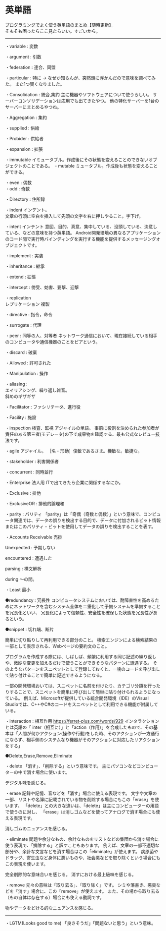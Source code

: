 # 英単語

[プログラミングでよく使う英単語のまとめ【随時更新】](https://qiita.com/Ted-HM/items/7dde25dcffae4cdc7923)  
そもそも困ったらここ見たらいい。すごいから。  

---

・variable : 変数

・argument : 引数

・federation : 連合、同盟

・particular : 特に
→
なぜか知らんが、突然頭に浮かんだので意味を調べてみた。
また1つ賢くなりました。

・Consolidation : 統合,集約
主に機器やソフトウェアについて使うらしい。
サーバーコンソリデーションは応用でも出てきたやつ。
他の特化サーバーを1台のサーバーにまとめるやつね。

・Aggregation : 集約

・supplied : 供給

・Probider : 供給者

・expansion : 拡張

・immutable
イミュータブル。作成後にその状態を変えることのできないオブジェクトのことである。
・mutable
ミュータブル。作成後も状態を変えることができる。

・even : 偶数  
・odd : 奇数  

・Directory : 住所録  

・indent
インデント。  
文章の行頭に空白を挿入して先頭の文字を右に押しやること。字下げ。  

・intent
インテント
意図、目的、真意、集中している、没頭している、決意している、などの意味を持つ英単語。
Android開発環境の異なるアプリケーションのコード間で実行時バインディングを実行する機能を提供するメッセージングオブジェクトです。

・implement : 実装

・inheritance : 継承

・extend : 拡張

・intercept : 傍受、妨害、要撃、迎撃

・replication  
レプリケーション
複製

・directive : 指令，命令

・surrogate : 代理

・peer : 同等の人、対等者
ネットワーク通信において、現在接続している相手のコンピュータや通信機器のことをピアという。

・discard : 破棄  

・Allowed : 許可された  

・Manipulation : 操作  

・aliasing :  
エイリアシング、繰り返し雑音。  
斜めのギザギザ  

・Facilitator :
ファシリテータ、進行役

・Facility : 施設  

・inspection
検査、監視
アジャイルの単語。
事前に役割を決められた参加者が責任のある第三者(モデレータ)の下で成果物を確認する、最も公式なレビュー技法です。

・agile
アジャイル。
［名・形動］俊敏であるさま。機敏な。敏捷な。

・stakeholder : 利害関係者

・concurrent : 同時並行

・Enterprise
法人用
ITで出てきたら企業に関係するなにか。  

・Exclusive : 排他

・ExclusiveOR : 排他的論理和

・parity : パリティ
「parity」は「奇偶（奇数と偶数）」という意味で、コンピュータ関連では、データの誤りを検出する目的で、データに付加されるビット情報またはこのパリティ・ビットを使用してデータの誤りを検出することを表す。

・Accounts Receivable
売掛

Unexpected :
予期しない

encountered :
遭遇した

parsing :
構文解析

during
～の間。

・Least
最小



●redundancy : 冗長性
コンピュータシステムにおいては、耐障害性を高めるためにネットワークを含むシステム全体を二重化して予備システムを準備することを冗長化といい、
冗長化によって信頼性、安全性を確保した状態を冗長性があるという。


●snippet : 切れ端、断片

簡単に切り貼りして再利用できる部分のこと。
検索エンジンによる検索結果の一部として表示される、Webページの要約文のこと。

プログラムを作成する際には、しばしば、頻繁に利用する同じ記述の繰り返しや、微妙な変更を加えるだけで使うことができそうなパターンに遭遇する。
そのようなパターンをスニペットとして登録しておくと、一塊のコードを呼び出して貼り付けることで簡単に記述できるようになる。

一部の開発環境おいては、スニペットに名前を付けたり、カテゴリ分類を行ったりすることで、スニペットを簡単に呼び出して簡単に貼り付けられるようになっている。
例えば、Microsoftが提供している統合開発環境（IDE）のVisual Studioでは、C++やC#のコードをスニペットとして利用できる機能が附属している。


・interaction : 相互作用
<https://ferret-plus.com/words/929>
インタラクションとは英語の「 inter（相互に）」と「action（作用）」を合成したもので、その基本は「人間が何かアクション(操作や行動)をした時、そのアクションが一方通行にならず、相手側のシステムなり機器がそのアクションに対応したリアクションをする」  


●Delete,Erase,Remove,Eliminate

・delete
「消す」、「削除する」という意味です。
主にパソコンなどコンピューターの中で消す場合に使います。

デジタル味を感じる。


・erase
記録や記憶、音などを「消す」場合に使える表現です。
文字や文章の一部、リストや名簿に記載されている物を削除する場合にもこの「erase」を使います。
「delete」との大きな違いは、「delete」は主にコンピューターの用語で使うのに対し、
「erase」は消しゴムなどを使ってアナログで消す場合にも使える表現です。

消しゴムのニュアンスを感じる。


・eliminate
問題や余分なもの、余計なものをリストなどの集団から消す場合に使う表現で、「排除する」と訳すこともあります。
例えば、文章の一部不適切な部分や、余計な文言などを消す場合はこの「eliminate」が使えます。
病原菌やドラッグ、寄生虫など身体に悪いものや、社会悪などを取り除くという場合にもこの表現を使います。

完全削除的な意味合いを感じる。
消すにおける最上級味を感じる。


・remove
元々の意味は「取り去る」、「取り除く」です。
シミや落書き、悪臭などを「消す」場合に、この「remove」が使えます。
また、その場から取り去る（もの自体は存在する）場合にも使える動詞です。

物やデータをどける的なニュアンスを感じる。


---

・LGTM(Looks good to me)
「良さそうだ」「問題ないと思う」という意味。
